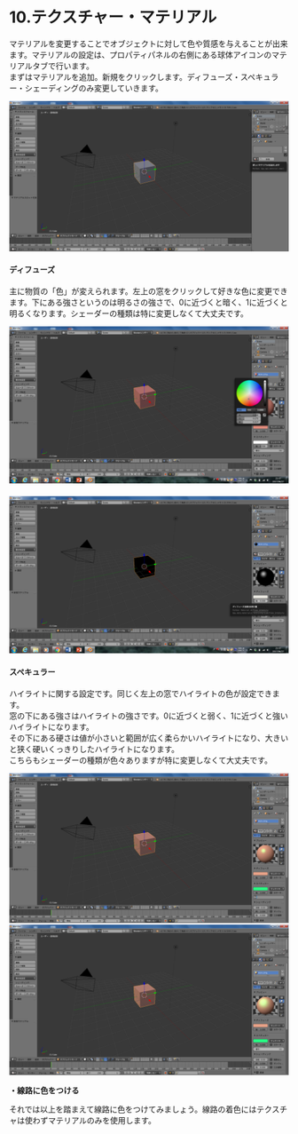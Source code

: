 # 10.テクスチャー・マテリアル

マテリアルを変更することでオブジェクトに対して色や質感を与えることが出来ます。マテリアルの設定は、プロパティパネルの右側にある球体アイコンのマテリアルタブで行います。  
まずはマテリアルを追加。新規をクリックします。ディフューズ・スペキュラー・シェーディングのみ変更していきます。

![](/assets/Material1.png)

#### ディフューズ

主に物質の「色」が変えられます。左上の窓をクリックして好きな色に変更できます。下にある強さというのは明るさの強さで、0に近づくと暗く、1に近づくと明るくなります。シェーダーの種類は特に変更しなくて大丈夫です。

![](/assets/Material2.png)

#### ![](/assets/Material3.png)

#### スペキュラー

ハイライトに関する設定です。同じく左上の窓でハイライトの色が設定できます。  
窓の下にある強さはハイライトの強さです。0に近づくと弱く、1に近づくと強いハイライトになります。  
その下にある硬さは値が小さいと範囲が広く柔らかいハイライトになり、大きいと狭く硬いくっきりしたハイライトになります。  
こちらもシェーダーの種類が色々ありますが特に変更しなくて大丈夫です。

![](/assets/Material4.png)![](/assets/Material5.png)

**・線路に色をつける**

それでは以上を踏まえて線路に色をつけてみましょう。線路の着色にはテクスチャは使わずマテリアルのみを使用します。

